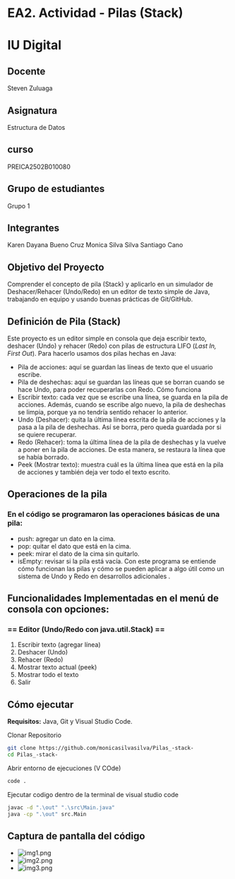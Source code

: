 # EA2. Actividad - Pilas (Stack)

# IU Digital 
## Docente
Steven Zuluaga

## Asignatura
Estructura de Datos

## curso
PREICA2502B010080

## Grupo de estudiantes 
Grupo 1

## Integrantes
Karen Dayana Bueno Cruz
Monica Silva Silva
Santiago Cano

## Objetivo del Proyecto
Comprender el concepto de pila (Stack) y aplicarlo en un simulador de Deshacer/Rehacer (Undo/Redo) en un editor de texto simple de Java, trabajando en equipo y usando buenas prácticas de Git/GitHub.

## Definición de Pila (Stack)
Este proyecto es un editor simple en consola que deja escribir texto, deshacer (Undo) y rehacer (Redo) con pilas de estructura LIFO (*Last In, First Out*).
Para hacerlo usamos dos pilas hechas en Java:
- Pila de acciones: aquí se guardan las líneas de texto que el usuario escribe.
- Pila de deshechas: aquí se guardan las líneas que se borran cuando se hace Undo, para poder recuperarlas con Redo.
Cómo funciona
- Escribir texto: cada vez que se escribe una línea, se guarda en la pila de acciones. Además, cuando se escribe algo nuevo, la pila de deshechas se limpia, porque ya no tendría sentido rehacer lo anterior.
- Undo (Deshacer): quita la última línea escrita de la pila de acciones y la pasa a la pila de deshechas. Así se borra, pero queda guardada por si se quiere recuperar.
- Redo (Rehacer): toma la última línea de la pila de deshechas y la vuelve a poner en la pila de acciones. De esta manera, se restaura la línea que se había borrado.
- Peek (Mostrar texto): muestra cuál es la última línea que está en la pila de acciones y también deja ver todo el texto escrito.
## Operaciones de la pila
### En el código se programaron las operaciones básicas de una pila:
- push: agregar un dato en la cima.
- pop: quitar el dato que está en la cima.
- peek: mirar el dato de la cima sin quitarlo.
- isEmpty: revisar si la pila está vacía.
Con este programa se entiende cómo funcionan las pilas y cómo se pueden aplicar a algo útil como un sistema de Undo y Redo en desarrollos adicionales .

## Funcionalidades Implementadas en el menú de consola con opciones:
### == Editor (Undo/Redo con java.util.Stack) ==
1. Escribir texto (agregar línea)
2. Deshacer (Undo)
3. Rehacer (Redo)
4. Mostrar texto actual (peek)
5. Mostrar todo el texto
6. Salir

## Cómo ejecutar
**Requisitos:** Java, Git y Visual Studio Code.

Clonar Repositorio
```bash
git clone https://github.com/monicasilvasilva/Pilas_-stack-
cd Pilas_-stack-
```

Abrir entorno de ejecuciones (V COde)
```bash
code .
```

Ejecutar codigo dentro de la terminal de visual studio code 
```bash
javac -d ".\out" ".\src\Main.java"
java -cp ".\out" src.Main
```

## Captura de pantalla del código
- ![img1.png](img1.png)
- ![img2.png](img2.png)
- ![img3.png](img3.png)




